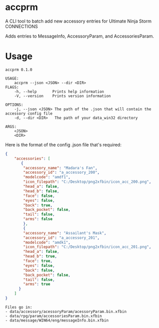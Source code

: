 # accprm
A CLI tool to batch add new accessory entries for Ultimate Ninja Storm CONNECTIONS

Adds entries to MessageInfo, AccessoryParam, and AccessoriesParam.

#  Usage
```
accprm 0.1.0

USAGE:
    accprm --json <JSON> --dir <DIR>
FLAGS:
    -h, --help       Prints help information
    -V, --version    Prints version information

OPTIONS:
    -j, --json <JSON> The path of the .json that will contain the accessory config file
    -d, --dir <DIR>   The path of your data_win32 directory

ARGS:
    <JSON>
    <DIR>
```

Here is the format of the config .json file that's required:
```json
{
    "accessories": [
       {
        "accessory_name": "Madara's Fan",
        "accessory_id": "a_accessory_200",
        "modelcode": "amdf1",
        "icon_filepath": "C:/Desktop/png2xfbin/icon_acc_200.png",
        "head_a": false,
        "head_b": false,
        "face": false,
        "eyes": false,
        "back": true,
        "back_pocket": false,
        "tail": false,
        "arms": false
        },
        {
        "accessory_name": "Assailant's Mask",
        "accessory_id": "a_accessory_201",
        "modelcode": "amdk1",
        "icon_filepath": "C:/Desktop/png2xfbin/icon_acc_201.png",
        "head_a": false,
        "head_b": true,
        "face": true,
        "eyes": false,
        "back": false,
        "back_pocket": false,
        "tail": false,
        "arms": true
      }
    ]
}
```
```
Files go in:
- data/accessory/acessoryParam/acessoryParam.bin.xfbin
- data/rpg/param/accessoriesParam.bin.xfbin
- data/message/WIN64/eng/messageInfo.bin.xfbin
```
